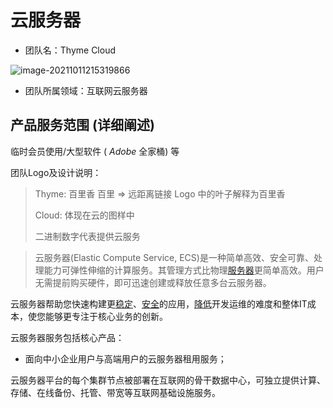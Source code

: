 # 云服务器

 

+   团队名：Thyme Cloud

 ![image-20211011215319866](C:/Users/张子栋/AppData/Roaming/Typora/typora-user-images/image-20211011215319866.png)

+   团队所属领域：互联网云服务器

 

## 产品服务范围 (详细阐述)

临时会员使用/大型软件 ( $Adobe$ 全家桶) 等

 

团队Logo及设计说明：

>   Thyme: 百里香 
>   百里 $\Longrightarrow$ 远距离链接
>   Logo 中的叶子解释为百里香
>
>   Cloud: 体现在云的图样中
>
>   二进制数字代表提供云服务





>   云服务器(Elastic Compute Service, ECS)是一种简单高效、安全可靠、处理能力可弹性伸缩的计算服务。其管理方式比物理[服务器](https://baike.baidu.com/item/服务器/100571)更简单高效。用户无需提前购买硬件，即可迅速创建或释放任意多台云服务器。

 

云服务器帮助您快速构建更[稳定](https://baike.baidu.com/item/稳定/5609736)、[安全](https://baike.baidu.com/item/安全/5573311)的应用，[降低](https://baike.baidu.com/item/降低/1198554)开发运维的难度和整体IT成本，使您能够更专注于核心业务的创新。

云服务器服务包括核心产品：

+   面向中小企业用户与高端用户的云服务器租用服务；

云服务器平台的每个集群节点被部署在互联网的骨干数据中心，可独立提供计算、存储、在线备份、托管、带宽等互联网基础设施服务。
